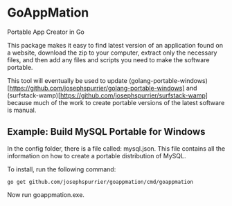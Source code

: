 # GoAppMation
Portable App Creator in Go

This package makes it easy to find latest version of an application found on a website, download the zip to your computer, extract only the necessary files, and then add any files and scripts you need to make the software portable.

This tool will eventually be used to update (golang-portable-windows)[https://github.com/josephspurrier/golang-portable-windows] and (surfstack-wamp)[https://github.com/josephspurrier/surfstack-wamp] because much of the work to create portable versions of the latest software is manual.

## Example: Build MySQL Portable for Windows

In the config folder, there is a file called: mysql.json. This file contains all the information on how to create a portable distribution of MySQL.

To install, run the following command:
~~~
go get github.com/josephspurrier/goappmation/cmd/goappmation
~~~

Now run goappmation.exe.